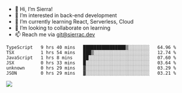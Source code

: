 - 👋 Hi, I’m Sierra!
- 👀 I’m interested in back-end development
- 🌱 I’m currently learning React, Serverless, Cloud
- 💞️ I’m looking to collaborate on learning
- 📫 Reach me via git@sierrac.dev

<!--START_SECTION:waka-->

```text
TypeScript   9 hrs 40 mins   ████████████████▒░░░░░░░░   64.96 %
TSX          1 hrs 54 mins   ███▒░░░░░░░░░░░░░░░░░░░░░   12.74 %
JavaScript   1 hrs 8 mins    ██░░░░░░░░░░░░░░░░░░░░░░░   07.60 %
JSX          0 hrs 33 mins   █░░░░░░░░░░░░░░░░░░░░░░░░   03.64 %
unknown      0 hrs 29 mins   ▓░░░░░░░░░░░░░░░░░░░░░░░░   03.29 %
JSON         0 hrs 29 mins   ▓░░░░░░░░░░░░░░░░░░░░░░░░   03.21 %
```

<!--END_SECTION:waka-->


![](https://hit.yhype.me/github/profile?user_id=7351311)
